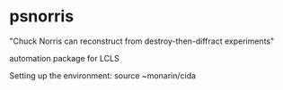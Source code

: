 # psnorris
"Chuck Norris can reconstruct from destroy-then-diffract experiments"

automation package for LCLS

Setting up the environment:
source ~monarin/cida
